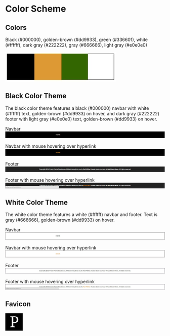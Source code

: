 # Color Scheme

## Colors

Black (#000000), golden-brown (#dd9933), green (#336601), white (#ffffff), dark gray (#222222), gray (#666666), light gray (#e0e0e0)

![](images/layout-and-color-scheme/color-scheme.jpg)

## Black Color Theme

The black color theme features a black (#000000) navbar with white (#ffffff) text, golden-brown (#dd9933) on hover, and dark gray (#222222) footer with light gray (#e0e0e0) text, golden-brown (#dd9933) on hover.

Navbar
![](images/layout-and-color-scheme/black-navbar.jpg)

Navbar with mouse hovering over hyperlink
![](images/layout-and-color-scheme/black-navbar-hover.jpg)

Footer
![](images/layout-and-color-scheme/black-footer.jpg)

Footer with mouse hovering over hyperlink
![](images/layout-and-color-scheme/black-footer-hover.jpg)

## White Color Theme

The white color theme features a white (#ffffff) navbar and footer. Text is gray (#666666), golden-brown (#dd9933) on hover.

Navbar
![](images/layout-and-color-scheme/white-navbar.jpg)

Navbar with mouse hovering over hyperlink
![](images/layout-and-color-scheme/white-navbar-hover.jpg)

Footer
![](images/layout-and-color-scheme/white-footer.jpg)

Footer with mouse hovering over hyperlink
![](images/layout-and-color-scheme/white-footer-hover.jpg)

## Favicon

![](images/layout-and-color-scheme/favicon.jpg)
